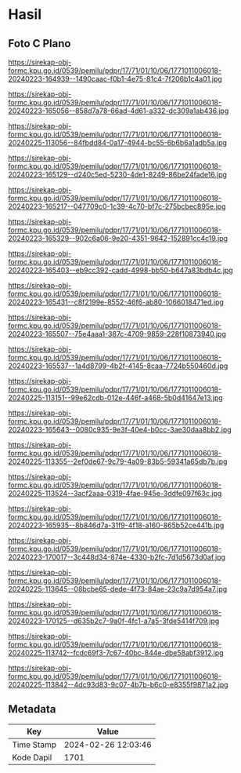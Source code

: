 # Hasil

## Foto C Plano

https://sirekap-obj-formc.kpu.go.id/0539/pemilu/pdpr/17/71/01/10/06/1771011006018-20240223-164939--1490caac-f0b1-4e75-81c4-7f206b1c4a01.jpg

https://sirekap-obj-formc.kpu.go.id/0539/pemilu/pdpr/17/71/01/10/06/1771011006018-20240223-165056--858d7a78-66ad-4d61-a332-dc309a1ab436.jpg

https://sirekap-obj-formc.kpu.go.id/0539/pemilu/pdpr/17/71/01/10/06/1771011006018-20240225-113056--84fbdd84-0a17-4944-bc55-6b6b6a1adb5a.jpg

https://sirekap-obj-formc.kpu.go.id/0539/pemilu/pdpr/17/71/01/10/06/1771011006018-20240223-165129--d240c5ed-5230-4de1-8249-86be24fade16.jpg

https://sirekap-obj-formc.kpu.go.id/0539/pemilu/pdpr/17/71/01/10/06/1771011006018-20240223-165217--047709c0-1c39-4c70-bf7c-275bcbec895e.jpg

https://sirekap-obj-formc.kpu.go.id/0539/pemilu/pdpr/17/71/01/10/06/1771011006018-20240223-165329--902c6a06-9e20-4351-9642-152891cc4c19.jpg

https://sirekap-obj-formc.kpu.go.id/0539/pemilu/pdpr/17/71/01/10/06/1771011006018-20240223-165403--eb9cc392-cadd-4998-bb50-b647a83bdb4c.jpg

https://sirekap-obj-formc.kpu.go.id/0539/pemilu/pdpr/17/71/01/10/06/1771011006018-20240223-165431--c8f2199e-8552-46f6-ab80-1066018471ed.jpg

https://sirekap-obj-formc.kpu.go.id/0539/pemilu/pdpr/17/71/01/10/06/1771011006018-20240223-165507--75e4aaa1-387c-4709-9859-228f10873940.jpg

https://sirekap-obj-formc.kpu.go.id/0539/pemilu/pdpr/17/71/01/10/06/1771011006018-20240223-165537--1a4d8799-4b2f-4145-8caa-7724b550460d.jpg

https://sirekap-obj-formc.kpu.go.id/0539/pemilu/pdpr/17/71/01/10/06/1771011006018-20240225-113151--99e62cdb-012e-446f-a468-5b0d41647e13.jpg

https://sirekap-obj-formc.kpu.go.id/0539/pemilu/pdpr/17/71/01/10/06/1771011006018-20240223-165643--0080c935-9e3f-40e4-b0cc-3ae30daa8bb2.jpg

https://sirekap-obj-formc.kpu.go.id/0539/pemilu/pdpr/17/71/01/10/06/1771011006018-20240225-113355--2ef0de67-9c79-4a09-83b5-59341a65db7b.jpg

https://sirekap-obj-formc.kpu.go.id/0539/pemilu/pdpr/17/71/01/10/06/1771011006018-20240225-113524--3acf2aaa-0319-4fae-945e-3ddfe097f63c.jpg

https://sirekap-obj-formc.kpu.go.id/0539/pemilu/pdpr/17/71/01/10/06/1771011006018-20240223-165935--8b846d7a-31f9-4f18-a160-865b52ce441b.jpg

https://sirekap-obj-formc.kpu.go.id/0539/pemilu/pdpr/17/71/01/10/06/1771011006018-20240223-170017--3c448d34-874e-4330-b2fc-7d1d5673d0af.jpg

https://sirekap-obj-formc.kpu.go.id/0539/pemilu/pdpr/17/71/01/10/06/1771011006018-20240225-113645--08bcbe65-dede-4f73-84ae-23c9a7d954a7.jpg

https://sirekap-obj-formc.kpu.go.id/0539/pemilu/pdpr/17/71/01/10/06/1771011006018-20240223-170125--d635b2c7-9a0f-4fc1-a7a5-3fde5414f709.jpg

https://sirekap-obj-formc.kpu.go.id/0539/pemilu/pdpr/17/71/01/10/06/1771011006018-20240225-113742--fcdc69f3-7c67-40bc-844e-dbe58abf3912.jpg

https://sirekap-obj-formc.kpu.go.id/0539/pemilu/pdpr/17/71/01/10/06/1771011006018-20240225-113842--4dc93d83-9c07-4b7b-b6c0-e8355f9871a2.jpg


## Metadata

| Key        | Value               |
| ---------- | ------------------- |
| Time Stamp | 2024-02-26 12:03:46 |
| Kode Dapil | 1701                |



